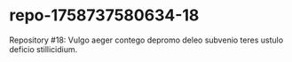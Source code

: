 # repo-1758737580634-18
Repository #18: Vulgo aeger contego depromo deleo subvenio teres ustulo deficio stillicidium.
